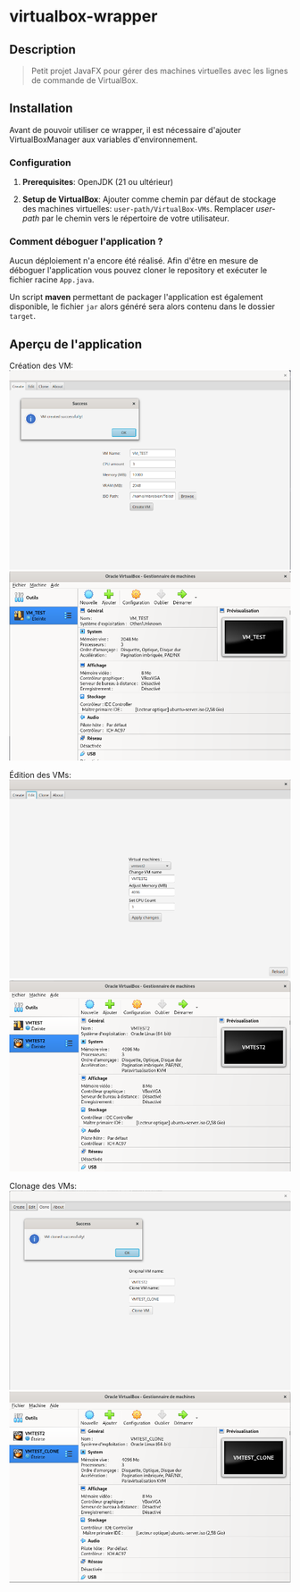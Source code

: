 # virtualbox-wrapper

## Description

> Petit projet JavaFX pour gérer des machines virtuelles avec les lignes de commande de VirtualBox.

## Installation

Avant de pouvoir utiliser ce wrapper, il est nécessaire d'ajouter VirtualBoxManager aux variables d'environnement.

### Configuration

1. **Prerequisites**: OpenJDK (21 ou ultérieur)

2. **Setup de VirtualBox**: Ajouter comme chemin par défaut de stockage des machines virtuelles: `user-path/VirtualBox-VMs`. Remplacer _user-path_ par le chemin vers le répertoire de votre utilisateur.

### Comment déboguer l'application ?

Aucun déploiement n'a encore été réalisé.
Afin d'être en mesure de déboguer l'application vous pouvez cloner le repository et exécuter le fichier racine `App.java`.

Un script **maven** permettant de packager l'application est également disponible, le fichier `jar` alors généré sera alors contenu dans le dossier `target`.

## Aperçu de l'application

Création des VM:
![VM Creation](./images/Create-success.png)
![VM Creation VB](./images/Create-virtualbox.png)

Édition des VMs:
![VM Edition](./images/Edit.png)
![VM Edition VB](./images/Edit-virtualbox.png)

Clonage des VMs:
![VM Clone](./images/Clone-success.png)
![VM Clone VB](./images/Clone-virtualbox.png)
